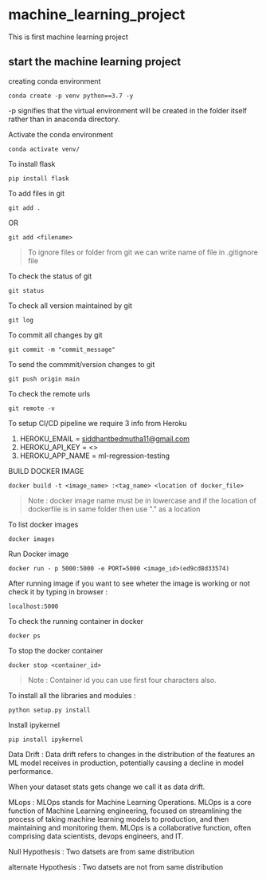 # machine_learning_project
This is first machine learning project

## start the machine learning project

creating conda environment

```
conda create -p venv python==3.7 -y

```
-p signifies that the virtual environment will be created in the folder itself rather than in anaconda directory.


Activate the conda environment

```
conda activate venv/
```

To install flask
```
pip install flask
```

To add files in git 
```
git add .
```
OR
```
git add <filename>
```

 > To ignore files or folder from git we can write name of file in .gitignore  file


To check the status of git
```
git status 
```

To check all version maintained by git 
```
git log
```

To commit all changes by git 
```
git commit -m "commit_message"
```

To send the commmit/version changes to git
```
git push origin main 
```
To check the remote urls 
```
git remote -v
```


To setup CI/CD pipeline we require 3 info from Heroku 

1. HEROKU_EMAIL = siddhantbedmutha11@gmail.com
2. HEROKU_API_KEY = <>
3. HEROKU_APP_NAME = ml-regression-testing


BUILD DOCKER IMAGE 

```
docker build -t <image_name> :<tag_name> <location of docker_file>
```
> Note : docker image name must be in lowercase and if the location of dockerfile is in same folder then use "." as a location 


To list docker images
```
docker images
```

Run Docker image 
```
docker run - p 5000:5000 -e PORT=5000 <image_id>(ed9cd8d33574)
```

After running image if you want to see wheter the image is working or not check it by typing in browser :
```
localhost:5000
```
To check the running container in docker
```
docker ps 
```

To stop the docker container 
```
docker stop <container_id>
```

> Note : Container id you can use first four characters also.


To install all the libraries and modules :
```
python setup.py install
```


Install ipykernel
```
pip install ipykernel
```


Data Drift : 
Data drift refers to changes in the distribution of the features an ML model receives in production, potentially causing a decline in model performance.

When your dataset stats gets change we call it as data drift.



MLops :
MLOps stands for Machine Learning Operations. MLOps is a core function of Machine Learning engineering, focused on streamlining the process of taking machine learning models to production, and then maintaining and monitoring them. MLOps is a collaborative function, often comprising data scientists, devops engineers, and IT.


Null Hypothesis : Two datsets are from same distribution

alternate Hypothesis : Two datsets are not from same distribution